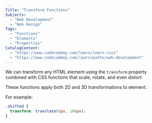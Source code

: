```yaml
---
Title: "Transform Functions"
Subjects:
  - "Web Development"
  - "Web Design"
Tags: 
  - "Functions"
  - "Elements"
  - "Properties"
CatalogContent:
  - "https://www.codecademy.com/learn/learn-csss"
  - "https://www.codecademy.com/learn/paths/web-development"
---
```


We can transform any HTML element using the `transform` property combined with CSS functions that scale, rotate, and even distort. 

These functions apply both 2D and 3D transformations to element.

For example:

```css
.shifted {
  transform: translate(0px, 100px);
}
```